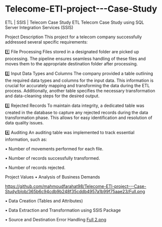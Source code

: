 # Telecome-ETl-project---Case-Study
ETL | SSIS | Telecom Case Study ETL Telecom Case Study using SQL Server Integration Services (SSIS)

Project Description This project for a telecom company successfully addressed several specific requirements:

1️⃣ File Processing Files stored in a designated folder are picked up processing. The pipeline ensures seamless handling of these files and moves them to the appropriate destination folder after processing.

2️⃣ Input Data Types and Columns The company provided a table outlining the required data types and columns for the input data. This information is crucial for accurately mapping and transforming the data during the ETL process. Additionally, another table specifies the necessary transformation and data-cleaning steps for the desired output.

3️⃣ Rejected Records To maintain data integrity, a dedicated table was created in the database to capture any rejected records during the data transformation phase. This allows for easy identification and resolution of data quality issues.

4️⃣ Auditing An auditing table was implemented to track essential information, such as:

• Number of movements performed for each file.

• Number of records successfully transformed.

• Number of records rejected.

Project Values • Analysis of Business Demands

https://github.com/mahmoudfarahat98/Telecome-ETl-project---Case-Study/blob/365b6c94cdb9b248f35cddb4957a1b99f75aae23/Full.png

• Data Creation (Tables and Attributes)

• Data Extraction and Transformation using SSIS Package

• Source and Destination Error Handling
[Full 2.png](https://github.com/mahmoudfarahat98/Telecome-ETl-project---Case-Study/blob/365b6c94cdb9b248f35cddb4957a1b99f75aae23/Full.png)
